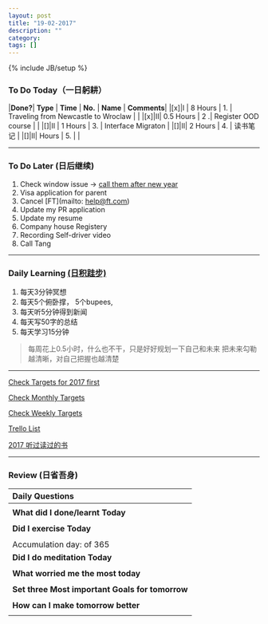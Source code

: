 ```yaml
---
layout: post
title: "19-02-2017"
description: ""
category: 
tags: []
---
```

{% include JB/setup %}


### To Do Today（一日躬耕）

|**Done?**| **Type** | **Time**   | **No.** | **Name** | **Comments**|
|[x]|I | 8 Hours    | 1. | Traveling from Newcastle to Wroclaw |	 | 
|[x]|II| 0.5 Hours  | 2 .| Register OOD course |	|
|[]|II | 1 Hours   | 3. | Interface Migraton	 |
|[]|II| 2 Hours    | 4. | 读书笔记 |
|[]|II|  Hours     | 5. | |

---

### To Do Later (日后继续) 

1. Check window issue -> [call them after new year](http://neil526.tripod.com/) 
2. Visa application for parent
3. Cancel [FT](mailto: help@ft.com)
4. Update my PR application 
5. Update my resume 
7. Company house Registery
8. Recording Self-driver video
9. Call Tang

---

### Daily Learning [(日积跬步)](https://yitianxu.github.io/2017/01/05/learning-summary)

>
1. 每天3分钟冥想
2. 每天5个俯卧撑， 5个bupees,
3. 每天听5分钟得到新闻
4. 每天写50字的总结
5. 每天学习15分钟

>每周花上0.5小时，什么也不干，只是好好规划一下自己和未来
>把未来勾勒越清晰，对自己把握也越清楚

---

[Check Targets for 2017 first](https://yitianxu.github.io/2016/12/30/resolution-for-2017)

[Check Monthly Targets](https://yitianxu.github.io/pages/monthly%20targets/Monthly)

[Check Weekly Targets](https://yitianxu.github.io/pages/weekly%20targets/Weekly%20Targets) 

[Trello List](https://yitianxu.github.io/2016/12/30/resolution-for-2017)

[2017 听过读过的书](https://yitianxu.gitbooks.io/readingbook/content/)

---

### Review (日省吾身)

| Daily Questions                   |                                           
|:----------------------------------|
|                                   |
| **What did I done/learnt Today**| 
|    |
| **Did I exercise Today**|          
|     |
| Accumulation day:  of 365   |
| **Did I do meditation Today**|          
|     |
|**What worried me the most today**|
|                                |
|**Set three Most important Goals for tomorrow**|
|                                        |
|**How can I make tomorrow better**|
|                          |